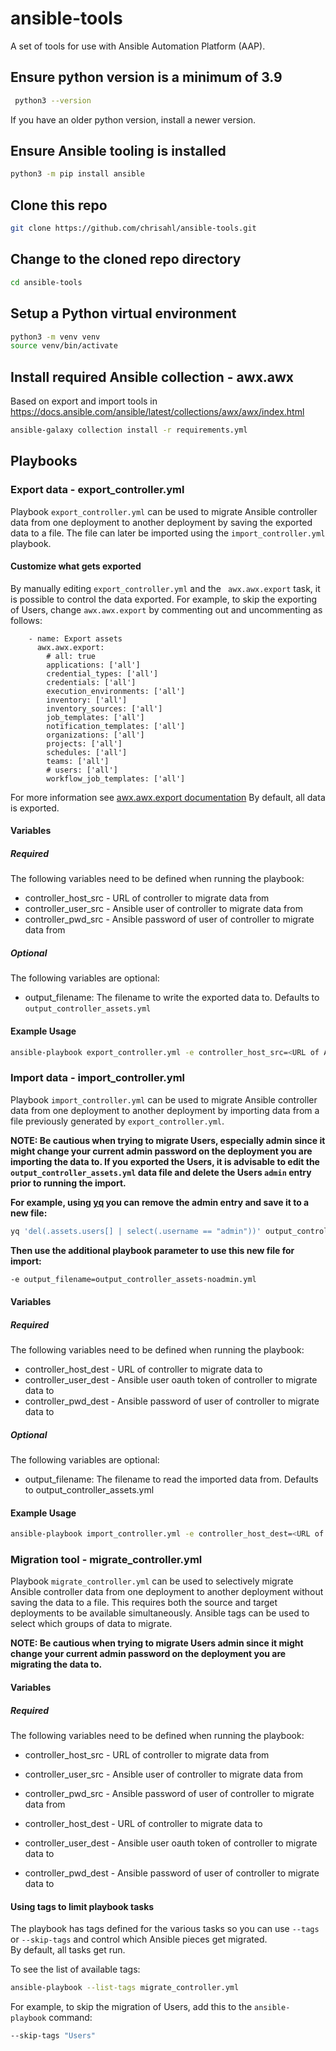 # ansible-tools

A set of tools for use with Ansible Automation Platform (AAP).

## Ensure python version is a minimum of 3.9
```bash
 python3 --version
```
If you have an older python version, install a newer version.

## Ensure Ansible tooling is installed
```bash
python3 -m pip install ansible
```

## Clone this repo
```bash
git clone https://github.com/chrisahl/ansible-tools.git
```

## Change to the cloned repo directory
```bash
cd ansible-tools
```

## Setup a Python virtual environment
```bash
python3 -m venv venv
source venv/bin/activate
```

## Install required Ansible collection - awx.awx
Based on export and import tools in https://docs.ansible.com/ansible/latest/collections/awx/awx/index.html
```bash
ansible-galaxy collection install -r requirements.yml
```

## Playbooks

### Export data - export_controller.yml
Playbook `export_controller.yml` can be used to migrate Ansible controller data from one deployment to another deployment by saving the exported data to a file.  The file can later be imported using the `import_controller.yml` playbook.

#### Customize what gets exported
By manually editing `export_controller.yml` and the ` awx.awx.export` task, it is possible to control the data exported. For example, to skip the exporting of Users, change `awx.awx.export` by commenting out and uncommenting as follows:
```
    - name: Export assets
      awx.awx.export:
        # all: true
        applications: ['all']
        credential_types: ['all']
        credentials: ['all']
        execution_environments: ['all']
        inventory: ['all']
        inventory_sources: ['all']
        job_templates: ['all']
        notification_templates: ['all']
        organizations: ['all']
        projects: ['all']
        schedules: ['all']
        teams: ['all']
        # users: ['all']
        workflow_job_templates: ['all']
```

For more information see [awx.awx.export documentation](https://docs.ansible.com/ansible/latest/collections/awx/awx/export_module.html)  By default, all data is exported.

#### Variables
##### Required
The following variables need to be defined when running the playbook:
- controller_host_src - URL of controller to migrate data from
- controller_user_src - Ansible user of controller to migrate data from
- controller_pwd_src - Ansible password of user of controller to migrate data from

##### Optional
The following variables are optional:
- output_filename: The filename to write the exported data to. Defaults to `output_controller_assets.yml`

#### Example Usage
```bash
ansible-playbook export_controller.yml -e controller_host_src=<URL of AAP controller>  -e controller_user_src="<AAP user>" -e controller_pwd_src="<AAP password>"

```

### Import data - import_controller.yml
Playbook `import_controller.yml` can be used to migrate Ansible controller data from one deployment to another deployment by importing data from a file previously generated by `export_controller.yml`.

**NOTE: Be cautious when trying to migrate Users, especially admin since it might change your current admin password on the deployment you are importing the data to.  If you exported the Users, it is advisable to edit the `output_controller_assets.yml` data file and delete the Users `admin` entry prior to running the import.**

**For example, using [yq](https://github.com/mikefarah/yq) you can remove the admin entry and save it to a new file:**
```bash
yq 'del(.assets.users[] | select(.username == "admin"))' output_controller_assets.yml > output_controller_assets-noadmin.yml
```

**Then use the additional playbook parameter to use this new file for import:**
```bash
-e output_filename=output_controller_assets-noadmin.yml
```

#### Variables
##### Required
The following variables need to be defined when running the playbook:
- controller_host_dest - URL of controller to migrate data to
- controller_user_dest - Ansible user oauth token of controller to migrate data to
- controller_pwd_dest - Ansible password of user of controller to migrate data to

##### Optional
The following variables are optional:
- output_filename: The filename to read the imported data from. Defaults to output_controller_assets.yml

#### Example Usage
```bash
ansible-playbook import_controller.yml -e controller_host_dest=<URL of AAP controller>  -e controller_user_dest="<AAP user>" -e controller_pwd_dest="<AAP password>"

```

### Migration tool - migrate_controller.yml
Playbook `migrate_controller.yml` can be used to selectively migrate Ansible controller data from one deployment to another deployment without saving the data to a file. This requires both the source and target deployments to be available simultaneously. Ansible tags can be used to select which groups of data to migrate.

**NOTE: Be cautious when trying to migrate Users admin since it might change your current admin password on the deployment you are migrating the data to.**

#### Variables
##### Required
The following variables need to be defined when running the playbook:
- controller_host_src - URL of controller to migrate data from
- controller_user_src - Ansible user of controller to migrate data from
- controller_pwd_src - Ansible password of user of controller to migrate data from

- controller_host_dest - URL of controller to migrate data to
- controller_user_dest - Ansible user oauth token of controller to migrate data to
- controller_pwd_dest - Ansible password of user of controller to migrate data to

#### Using tags to limit playbook tasks
The playbook has tags defined for the various tasks so you can use
`--tags` or `--skip-tags` and control which Ansible pieces get migrated.  
By default, all tasks get run.

To see the list of available tags:
```bash
ansible-playbook --list-tags migrate_controller.yml
```

For example, to skip the migration of Users, add this to the `ansible-playbook` command:
```bash
--skip-tags "Users"
```
